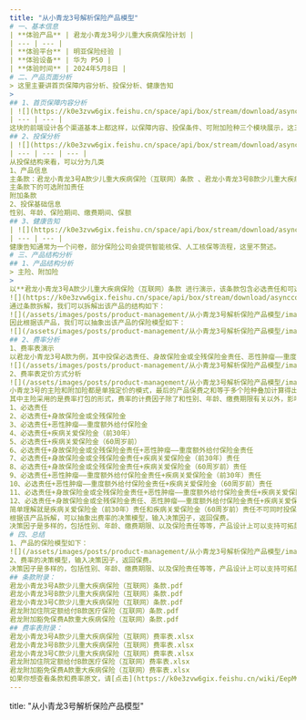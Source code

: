 ```yaml
---
title: "从小青龙3号解析保险产品模型"
# 一、基本信息
| **体验产品** | 君龙小青龙3号少儿重大疾病保险计划 |
| --- | --- |
| **体验平台** | 明亚保险经验 |
| **体验设备** | 华为 P50 |
| **体验时间** | 2024年5月8日 |
# 二、产品页面分析
> 这里主要讲首页保障内容分析、投保分析、健康告知
>
## 1、首页保障内容分析
| ![](https://k0e3zvw6gix.feishu.cn/space/api/box/stream/download/asynccode/?code=NjM2MWIwZDVkZmVlYTIwY2RhYzk5N2I2NmRiMmEzYTNfWEp5ZW1TZ0xuVzVyVlM2VXlqUFM0bDUxWTU3bEJjNGtfVG9rZW46QWdtTGJPSGVKb1F5ZlN4Sk51Y2NNWm05blRmXzE3MTUzOTgwNzM6MTcxNTQwMTY3M19WNA) | ![](/assets/images/posts/product-management/从小青龙3号解析保险产品模型/image_1.jpg) |
| --- | --- |
这块的前端设计各个渠道基本上都这样，以保障内容、投保条件、可附加险种三个模块展示，这三个模块基本上以前端短文案为主，没有过多逻辑，这里不做详细分析。
## 2、投保分析
| ![](https://k0e3zvw6gix.feishu.cn/space/api/box/stream/download/asynccode/?code=YjdkNzFiMGJkMDc2Yjk1MGQ4NzQ1MmQ1NzA4ODc0ZjNfb3UwZXc0Z1RTQUFxQW5ZQ2l4NnRLbG1xYXA2WE1iY2dfVG9rZW46TWw2R2IyQTN1b2RBMHd4cWVtY2NxR0prblVmXzE3MTUzOTgwNzM6MTcxNTQwMTY3M19WNA) | ![](https://k0e3zvw6gix.feishu.cn/space/api/box/stream/download/asynccode/?code=NDczMjk4YzNiNTk1NzU4NTBmYWRiMGJjNWRkNTEyNThfR0dlaGlKWHlsWHM4QUZBaFRGMk5TWlRBN2tUMW9sMTVfVG9rZW46UGdlcGJQYkVkb1lrb1p4aFk2bmNjb2NsbmRnXzE3MTUzOTgwNzM6MTcxNTQwMTY3M19WNA) | ![](/assets/images/posts/product-management/从小青龙3号解析保险产品模型/image_2.jpg) |
| --- | --- | --- |
从投保结构来看，可以分为几类
1、产品信息
主条款：君龙小青龙3号A款少儿重大疾病保险（互联网）条款 、君龙小青龙3号B款少儿重大疾病保险（互联网）条款、君龙小青龙3号C款少儿重大疾病保险（互联网）条款
主条款下的可选附加责任
附加条款
2、投保基础信息
性别、年龄、保险期间、缴费期间、保额
## 3、健康告知
| ![](https://k0e3zvw6gix.feishu.cn/space/api/box/stream/download/asynccode/?code=Nzk2NjY5N2IxNTkwYjQyNjY0MGJmZDgwYTUzMWMyOWJfS0VUNXQ1MjVNTHdkU3ZvMnliTG5WN1V4RUd1RXJwYUdfVG9rZW46R05RbWIwZHpnb1JGaE14TEhtaGNTa1VubjJiXzE3MTUzOTgwNzM6MTcxNTQwMTY3M19WNA) | ![](/assets/images/posts/product-management/从小青龙3号解析保险产品模型/image_3.jpg) |
| --- | --- |
健康告知通常为一个问卷，部分保险公司会提供智能核保、人工核保等流程，这里不赘述。
# 三、产品结构分析
## 1、产品结构分析
> 主险、附加险
>
以**君龙小青龙3号A款少儿重大疾病保险（互联网）条款 进行演示，该条款包含必选责任和可选责任，范例如下：**
![](https://k0e3zvw6gix.feishu.cn/space/api/box/stream/download/asynccode/?code=ZmZiMjc5YTU2YzA2YjYwMmY1MWM5ZjEyYTQyMzhiZjZfMzEwbWtDRk9yNUJuNGdNRGR4bUtTelBKcXA0SFQ4NDBfVG9rZW46UFI3TGIxSkZab3NYajR4ZnJlNmMxVm8wbndiXzE3MTUzOTgwNzM6MTcxNTQwMTY3M19WNA)![](/assets/images/posts/product-management/从小青龙3号解析保险产品模型/image_4.jpg)
通过条款拆解，我们可以拆解出该产品的结构如下：
![](/assets/images/posts/product-management/从小青龙3号解析保险产品模型/image_5.png)
因此根据该产品，我们可以抽象出该产品的保险模型如下：
![](/assets/images/posts/product-management/从小青龙3号解析保险产品模型/image_6.png)
## 2、费率分析
1、费率表演示
以君龙小青龙3号A款为例，其中投保必选责任、身故保险金或全残保险金责任、恶性肿瘤——重度额外给付保险金责任、疾病关爱保险金（60周岁前）责任的费率演示如下：
![](/assets/images/posts/product-management/从小青龙3号解析保险产品模型/image_7.jpg)
2、费率表定价方式分析
![](/assets/images/posts/product-management/从小青龙3号解析保险产品模型/image_8.png)
小青龙3号的主险和附加险都是单独定价的模式，最后的产品保费之和等于多个险种叠加计算得出。
其中主险采用的是费率打包的形式，费率的计费因子除了和性别、年龄、缴费期限有关以外，影响因素就是投保责任，投保责任的费率定价组合方式如下：
1、必选责任
2、必选责任+身故保险金或全残保险金
3、必选责任+恶性肿瘤——重度额外给付保险金
4、必选责任+疾病关爱保险金（前30年）
5、必选责任+疾病关爱保险金（60周岁前）
6、必选责任+身故保险金或全残保险金责任+恶性肿瘤——重度额外给付保险金责任
7、必选责任+身故保险金或全残保险金责任+疾病关爱保险金（前30年）责任
8、必选责任+身故保险金或全残保险金责任+疾病关爱保险金（60周岁前）责任
9、必选责任+恶性肿瘤——重度额外给付保险金责任+疾病关爱保险金（前30年）责任
10、必选责任+恶性肿瘤——重度额外给付保险金责任+疾病关爱保险金（60周岁前）责任
11、必选责任+身故保险金或全残保险金责任+恶性肿瘤——重度额外给付保险金责任+疾病关爱保险金（前30年）责任
12、必选责任+身故保险金或全残保险金责任、恶性肿瘤——重度额外给付保险金责任+疾病关爱保险金（60周岁前）责任
简单理解就是疾病关爱保险金（前30年）责任和疾病关爱保险金（60周岁前）责任不可同时投保，其他责任可以随机组合。
根据该产品拆解，可以抽象出费率的决策模型，输入决策因子，返回保费。
决策因子是多样的，包括性别、年龄、缴费期限、以及保险责任等等，产品设计上可以支持可拓展。
# 四、总结
1、产品的保险模型如下：
![](/assets/images/posts/product-management/从小青龙3号解析保险产品模型/image_9.png)
2、费率的决策模型，输入决策因子，返回保费。
决策因子是多样的，包括性别、年龄、缴费期限、以及保险责任等等，产品设计上可以支持可拓展。
## 条款附录：
君龙小青龙3号A款少儿重大疾病保险（互联网）条款.pdf
君龙小青龙3号B款少儿重大疾病保险（互联网）条款.pdf
君龙小青龙3号C款少儿重大疾病保险（互联网）条款.pdf
君龙附加住院定额给付B款医疗保险（互联网）条款.pdf
君龙附加豁免保费A款重大疾病保险（互联网）条款.pdf
## 费率表附录：
君龙小青龙3号A款少儿重大疾病保险（互联网）费率表.xlsx
君龙小青龙3号B款少儿重大疾病保险（互联网）费率表.xlsx
君龙小青龙3号C款少儿重大疾病保险（互联网）费率表.xlsx
君龙附加住院定额给付B款医疗保险（互联网）费率表.xlsx
君龙附加豁免保费A款重大疾病保险（互联网）费率表.xlsx
如果你想查看条款和费率原文，请[点击](https://k0e3zvw6gix.feishu.cn/wiki/EepMwIn1ciRA2XkebVmcPtGYnKe?from=from_copylink)这里
---
```

title: "从小青龙3号解析保险产品模型"



